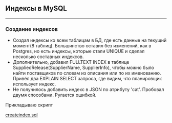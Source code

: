 ## Индексы в MySQL
---
### Создание индексов
 * Создал индексы ко всем таблицам в БД, где есть данные на текущий момент(8 таблиц). Большинство оставил без изменений, как в Postgres, но есть индексы, которые стали UNIQUE и сделал несколько составных индексов. 
 * Дополнительно, добавил FULLTEXT INDEX в таблице SuppliedRelease(SupplierName, SupplierInfo), чтобы можно было найти поставщиков по словам из описания или по их именованию. Привёл два EXPLAIN SELECT запроса, где видим, что планировщик использует индекс.
 * Не получилось добавить индекс в JSON по атрибуту 'cat'. Пробовал двумя способами. Ругается ошибкой.

Прикладываю скрипт

[createindex.sql](https://github.com/maxyustus/RDBM_OTUS/blob/main/14.%20%D0%98%D0%BD%D0%B4%D0%B5%D0%BA%D1%81%D1%8B%20%D0%B2%20MySQL/createindex.sql)

